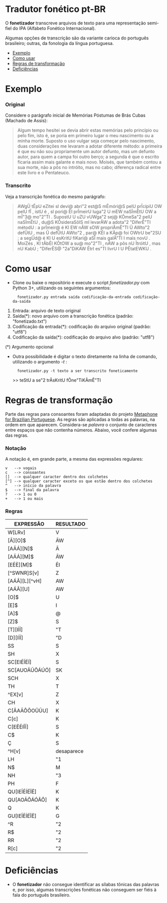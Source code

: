 # Tradutor fonético pt-BR

O **fonetizador** transcreve arquivos de texto para uma representação semi-fiel do IPA (Alfabeto Fonético Internacional).

Algumas opções de transcrição são da variante carioca do português brasileiro; outras, da fonologia da língua portuguesa.

* [Exemplo](#exemplo)
* [Como usar](#como-usar)
* [Regras de transformação](#regras-de-transformação)
* [Deficiências](#deficiências)

# Exemplo

### Original

Considere o parágrafo inicial de Memórias Póstumas de Brás Cubas (Machado de Assis):

>Algum tempo hesitei se devia abrir estas memórias pelo princípio ou pelo fim, isto é, se poria em primeiro lugar o meu nascimento ou a minha morte. Suposto o uso vulgar seja começar pelo nascimento, duas considerações me levaram a adotar diferente método: a primeira é que eu não sou propriamente um autor defunto, mas um defunto autor, para quem a campa foi outro berço; a segunda é que o escrito ficaria assim mais galante e mais novo. Moisés, que também contou a sua morte, não a pôs no intróito, mas no cabo; diferença radical entre este livro e o Pentateuco.

### Transcrito

Veja a transcrição fonética do mesmo parágrafo:

>AWgŨ tẼpU eZitei sI devi@ abri"2 est@S mẼmóri@S pelU prĨcípiU OW pelU fĨ , istU é , sI pori@ ẼI prĨmeirU luga"2 U mEW naSĨmẼtU OW a mĨ"3@ mo"2"TI . SupostU U uZU vUWga"2 sej@ KÕmeSa"2 pelU naSĨmẼtU , du@S KÕsideraSõIS mI levarÃW a adota"2 "DiferẼ"TI métodU : a prĨmeir@ é KI EW nÃW sOW propriÃmẼ"TI Ũ AWto"2 defŨtU , mas Ũ defŨtU AWto"2 , par@ KẼI a KÃp@ foi OWtrU be"2SU ; a segŨd@ é KI U esKritU fiKari@ aSĨ mais galÃ"TI I mais novU . MoiZés , KI tÃbẼI KÕtOW a su@ mo"2"TI , nÃW a pôs nU ĨtróitU , mas nU KabU ; "DiferẼS@ "2a"DiKAW ẼtrI es"TI livrU I U PẼtatEWKU .

# Como usar

* Clone ou baixe o repositório e execute o script *fonetizador.py* com Python 3+, utilizando os seguintes argumentos:

		fonetizador.py entrada saída codificação-da-entrada codificação-da-saída

1. Entrada: arquivo de texto original
2. Saída(\*): novo arquivo com a transcrição fonética (padrão: "fonetizado.txt")
3. Codificação da entrada(\*): codificação do arquivo original (padrão: "utf8")
4. Codificação da saída(\*): codificação do arquivo alvo (padrão: "utf8")

(\*) Argumento opcional


* Outra possibilidade é digitar o texto diretamente na linha de comando, utilizando o argumento *-t* :

		fonetizador.py -t texto a ser transcrito foneticamente
	\>> teStU a se"2 trÃsKritU fÕne"TiKÃmẼ"TI

# Regras de transformação

Parte das regras para consoantes foram adaptadas do projeto [Metaphone for Brazilian Portuguese](https://sourceforge.net/p/metaphoneptbr/code/ci/master/tree/README#l56). As regras são aplicadas a todas as palavras, na ordem em que aparecem. Considera-se *palavra* o conjunto de caracteres entre espaços que não contenha números. Abaixo, você confere algumas das regras.

### Notação

A notação é, em grande parte, a mesma das expressões regulares:

	v	--> vogais
	c	--> consoantes
	[]	--> qualquer caracter dentro dos colchetes
	[^]	--> qualquer caracter exceto os que estão dentro dos colchetes
	^	--> início da palavra
	$	--> final da palavra
	?	--> 1 ou 0
	+	--> 1 ou mais

### Regras

| EXPRESSÃO | RESULTADO |
| -- | -- |
| W[LRv] | V |
| [Ã][O]$ | ÃW |
| [AÃÁ][N]$ | Ã |
| [AÃÁ][M]$ | ÃW |
| [EẼÈ][M]$ | ẼI |
| [^SWNR]S[v] | Z |
| [AÁÂ][L][^vH] | AW |
| [AÁÂ][U] | AW |
| [O]$ | U |
| [E]$ | I |
| [A]$ | @ |
| [Z]$ | S |
| [T][IĨÍ] | "T |
| [D][IĨÍ] | "D |
| SS | S |
| SH | X |
| SC[EIẼĨÉÍ] | S |
| SC[AUOÃŨÕÁÚÓ] | SK |
| SCH | X |
| TH | T |
| ^EX[v] | Z |
| CH | X |
| C[ÂAÃÔÕOÛŨU] | K |
| C[c] | K |
| C[EÊẼIÎĨ] | S |
| C$ | K |
| Ç | S |
| ^H[v] | desaparece |
| LH | "1 |
| N$ | M |
| NH | "3 |
| PH | F |
| QU[IEĨẼÍÉÎÊ] | K |
| QU[AOÃÕÁÓÂÔ] | K |
| Q | K |
| GU[IEĨẼÍÉÎÊ] | G |
| ^R | "2 |
| R$ | "2 |
| RR | "2 |
| R[c] | "2 |


# Deficiências
* O **fonetizador** não consegue identificar as sílabas tônicas das palavras e, por isso, algumas transcrições fonéticas não conseguem ser fiéis à fala do português brasileiro.
